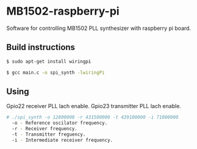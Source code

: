 # MB1502-raspberry-pi
Software for controlling MB1502 PLL synthesizer with raspberry pi board.

Build instructions
------------------
```bash
$ sudo apt-get install wiringpi
```
```bash
$ gcc main.c -o spi_synth -lwiringPi
```
Using
------------------
Gpio22 receiver PLL lach enable.
Gpio23 transmitter PLL lach enable.
```bash
# ./spi_synth -o 12800000 -r 431500000 -t 439100000 -i 71000000
  -o - Reference oscilator frequency.
  -r - Receiver frequency.
  -t - Transmitter freguency.
  -i - Intermediate receiver frequency.
```

